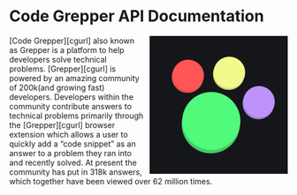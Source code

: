 # **Code Grepper API Documentation**

<img align="right" width="250" style="margin-left: 10px;" height="250" src="../assets/Grepper%20Logo.png">

[Code Grepper][cgurl] also known as Grepper is a platform to help developers solve technical problems. [Grepper][cgurl] is powered by an amazing community of 200k(and growing fast) developers. Developers within the community contribute answers to technical problems primarily through the [Grepper][cgurl] browser extension which allows a user to quickly add a “code snippet” as an answer to a problem they ran into and recently solved. At present the community has put in 318k answers, which together have been viewed over 62 million times.
